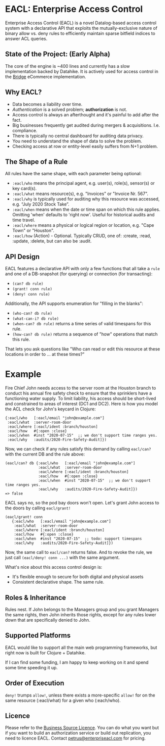 # **EACL**: Enterprise Access Control

Enterprise Access Control (EACL) is a novel Datalog-based access control system with a declarative API that exploits the mutually-exclusive nature of binary allow vs. deny rules to efficiently maintain sparse bitfield indices to answer ACL queries.

## State of the Project: (Early Alpha)

The core of the engine is ~400 lines and currently has a slow implementation backed by Datahike. It is actively used for access control in the [Bridge](https://www.tradebridge.app/) eCommerce implementation.

## Why EACL?

 - Data becomes a liability over time.
 - *Authentication* is a solved problem; **authorization** is not.
 - Access control is always an afterthought and it's painful to add after the fact.
 - Big businesses frequently get audited during mergers &amp; acquisitions. I.e. compliance.
 - There is typically no central dashboard for auditing data privacy.
 - You need to understand the shape of data to solve the problem.
 - Checking access at row or entity-level easily suffers from N+1 problem. 
 
## The Shape of a Rule

All rules have the same shape, with each parameter being optional:

 - `:eacl/who` means the principal agent, e.g. user(s), role(s), sensor(s) or key card(s).
 - `:eacl/what` means resource(s), e.g. "Invoices" or "Invoice Nr. 567".
 - `:eacl/why` is typically used for auditing why this resource was accessed, e.g. “July 2020 Stock Take”.
 - `:eacl/when` means when the date or time span on which this rule applies. Omitting 'when' defaults to 'right now'. Useful for historical audits and time travel.
 - `:eacl/where` means a physical or logical region or location, e.g. "Cape Town" or "Houston".
 - `:eacl/how` (Action) - Optional. Typically CRUD, one of: :create, :read, :update, :delete, but can also be :audit.

## API Design

EACL features a declarative API with only a few functions that all take a `rule` and one of a DB-snapshot (for querying) or connection (for transacting):

 - `(can? db rule)` 
 - `(grant! conn rule)`
 - `(deny! conn rule)`

Additionally, the API supports enumeration for "filling in the blanks":

 - `(who-can? db rule)`
 - `(what-can-i? db rule)`
 - `(when-can? db rule)` returns a time series of valid timespans for this rule.
 - `(how-can? db rule)` returns a sequence of "how" operations that match this rule.
   
That lets you ask questions like "Who can read or edit this resource at these locations in order to ... at these times?"

# Example

Fire Chief John needs access to the server room at the Houston branch to conduct his annual fire safety check to ensure that the sprinklers have a functioning water supply. To limit liability, his access should be short-lived and constrained to areas of interest (DC1 and DC2). Here is how you model the ACL check for John's keycard in Clojure:

    {:eacl/who   [:eacl/email "john@example.com"]
     :eacl/what  :server-room-door
     :eacl/where [:eacl/ident :branch/houston]
     :eacl/how   #{:open :close}
     :eacl/when  #inst "2020-07-15"  ;; we don't support time ranges yes.
     :eacl/why   :audits/2020-Fire-Safety-Audit]})

Now, we can check if any rules satisfy this demand by calling `eacl/can?` with the current DB and the rule above:

    (eacl/can? db {:eacl/who   [:eacl/email "john@example.com"]
                   :eacl/what  :server-room-door
                   :eacl/where [:eacl/ident :branch/houston]
                   :eacl/how   #{:open :close}
                   :eacl/when  #inst "2020-07-15"  ;; we don't support time ranges yes.
                   :eacl/why   :audits/2020-Fire-Safety-Audit]})
    => false
    
EACL says no, so the pod bay doors won't open. Let's grant John access to the doors by calling `eacl/grant!`

    (eacl/grant! conn
       {:eacl/who   [:eacl/email "john@example.com"]
        :eacl/what  :server-room-door
        :eacl/where [:eacl/ident :branch/houston]
        :eacl/how   #{:open :close}
        :eacl/when  #inst "2020-07-15"  ;; todo: support timespans
        :eacl/why   :audits/2020-Fire-Safety-Audit]})
        
Now, the same call to `eacl/can?` returns false. And to revoke the rule, we just call `(eacl/deny! conn ...)` with the same argument.

What's nice about this access control design is:

 - It's flexible enough to secure for both digital and physical assets
 - Consistent declarative shape. The same rule.

## Roles & Inheritance

Rules nest. If John belongs to the Managers group and you grant Managers the same rights, then John inherits those rights, except for any rules lower down that are specifically denied to John. 
  
## Supported Platforms

EACL would like to support all the main web programming frameworks, but right now is built for Clojure + Datahike.

If I can find some funding, I am happy to keep working on it and spend some time speeding it up.  

## Order of Execution

`deny!` trumps `allow!`, unless there exists a more-specific `allow!` for on the same resource (:eacl/what) for a given who (:each/who). 

## Licence

Please refer to the [Business Source Licence](LICENCE). You can do what you want but if you want to build an authorization service or build out replication, you need to licence EACL. Contact petrus@enterpriseacl.com for pricing.  
